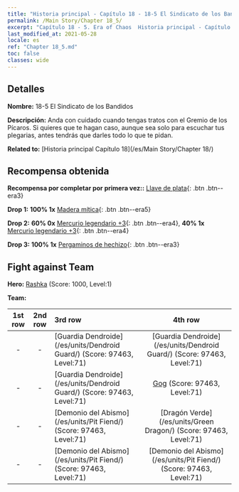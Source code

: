 ```yaml
---
title: "Historia principal - Capítulo 18 - 18-5 El Sindicato de los Bandidos"
permalink: /Main Story/Chapter 18_5/
excerpt: "Capítulo 18 - 5. Era of Chaos  Historia principal - Capítulo 18_5. 18-5 El Sindicato de los Bandidos"
last_modified_at: 2021-05-28
locale: es
ref: "Chapter 18_5.md"
toc: false
classes: wide
---
```


## Detalles

 **Nombre:** 18-5 El Sindicato de los Bandidos

 **Descripción:** Anda con cuidado cuando tengas tratos con el Gremio de los Pícaros. Si quieres que te hagan caso, aunque sea solo para escuchar tus plegarias, antes tendrás que darles todo lo que te pidan.

 **Related to:** [Historia principal Capítulo 18](/es/Main Story/Chapter 18/)

## Recompensa obtenida

 **Recompensa por completar por primera vez::** [Llave de plata](/ItemsES/con_693/){: .btn .btn--era3}

 **Drop 1:** **100% 1x** [Madera mítica](/ItemsES/mat_62/){: .btn .btn--era5}

 **Drop 2:** **60% 0x** [Mercurio legendario +3](/ItemsES/mat_56/){: .btn .btn--era4}, **40% 1x** [Mercurio legendario +3](/ItemsES/mat_56/){: .btn .btn--era4}

 **Drop 3:** **100% 1x** [Pergaminos de hechizo](/ItemsES/con_694/){: .btn .btn--era3}


## Fight against Team
 **Hero:** [Rashka](/es/heroes/Rashka/) (Score: 1000, Level:1)

 **Team:**


  | 1st row | 2nd row | 3rd row | 4th row |
  |:----:|:----:|:----|:----:|
  | - | - | [Guardia Dendroide](/es/units/Dendroid Guard/) (Score: 97463, Level:71)  | [Guardia Dendroide](/es/units/Dendroid Guard/) (Score: 97463, Level:71)  |
  | - | - | [Guardia Dendroide](/es/units/Dendroid Guard/) (Score: 97463, Level:71)  | [Gog](/es/units/Gog/) (Score: 97463, Level:71)  |
  | - | - | [Demonio del Abismo](/es/units/Pit Fiend/) (Score: 97463, Level:71)  | [Dragón Verde](/es/units/Green Dragon/) (Score: 97463, Level:71)  |
  | - | - | [Demonio del Abismo](/es/units/Pit Fiend/) (Score: 97463, Level:71)  | [Demonio del Abismo](/es/units/Pit Fiend/) (Score: 97463, Level:71)  |


